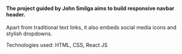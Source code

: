 #### The project guided by John Smilga aims to build responsive navbar header.

Apart from traditional text links, it also embeds social media icons and stylish dropdowns.

Technologies used: HTML, CSS, React JS
